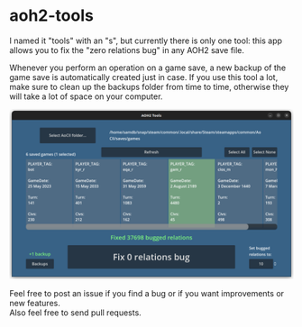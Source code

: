 # aoh2-tools
I named it "tools" with an "s", but currently there is only one tool: this app allows you to fix the "zero relations bug" in any AOH2 save file.

Whenever you perform an operation on a game save, a new backup of the game save is automatically created just in case. If you use this tool a lot, make sure to clean up the backups folder from time to time, otherwise they will take a lot of space on your computer.

![Screenshot](/screenshot.png)

Feel free to post an issue if you find a bug or if you want improvements or new features.\
Also feel free to send pull requests.
